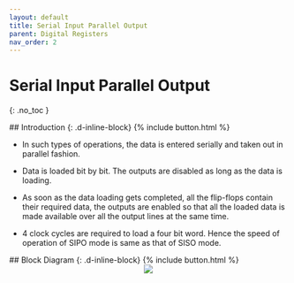 ```yaml
---
layout: default
title: Serial Input Parallel Output
parent: Digital Registers
nav_order: 2
---
```


# Serial Input Parallel Output
{: .no_toc }




<div class="main_sub_heading" markdown="1">
## Introduction
{: .d-inline-block}
{% include button.html %}
</div>
 
* In such types of operations, the data is entered serially and taken out in parallel fashion.

* Data is loaded bit by bit. The outputs are disabled as long as the data is loading.

* As soon as the data loading gets completed, all the flip-flops contain their required data, the outputs are enabled so that all the loaded data is made available over all the output lines at the same time.

* 4 clock cycles are required to load a four bit word. Hence the speed of operation of SIPO mode is same as that of SISO mode.


<div class="main_sub_heading" markdown="1">
## Block Diagram
{: .d-inline-block}
{% include button.html %}
</div>


<div style="text-align:center"><img src="../../assets/images/sipo_blockdiagram.jpg" /></div>

